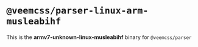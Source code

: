 # `@veemcss/parser-linux-arm-musleabihf`

This is the **armv7-unknown-linux-musleabihf** binary for `@veemcss/parser`
